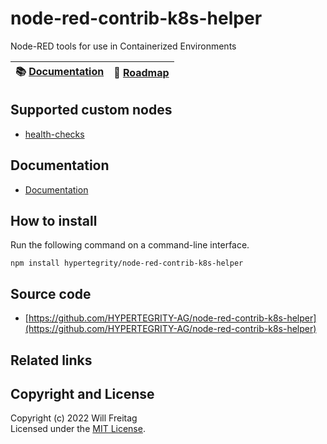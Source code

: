# node-red-contrib-k8s-helper

Node-RED tools for use in Containerized Environments

| :books: [Documentation](docs/documentation.md) | :dart: [Roadmap](./ROADMAP.md) |
|-------------------------------------------------------|--------------------------------|

## Supported custom nodes

-   [health-checks](docs/custom_nodes/health-checks.md)

## Documentation

-   [Documentation](docs/documentation.md)

## How to install

Run the following command on a command-line interface.

```
npm install hypertegrity/node-red-contrib-k8s-helper
```

## Source code

-   [https://github.com/HYPERTEGRITY-AG/node-red-contrib-k8s-helper](https://github.com/HYPERTEGRITY-AG/node-red-contrib-k8s-helper)

## Related links

## Copyright and License

Copyright (c) 2022 Will Freitag<br>
Licensed under the [MIT License](./LICENSE).
